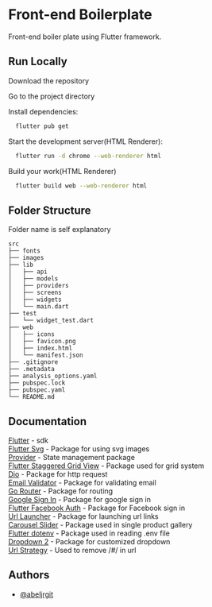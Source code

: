 # Front-end Boilerplate

Front-end boiler plate using Flutter framework.

## Run Locally

Download the repository

Go to the project directory

Install dependencies:

```bash
  flutter pub get
```

Start the development server(HTML Renderer):

```bash
  flutter run -d chrome --web-renderer html
```

Build your work(HTML Renderer)

```bash
  flutter build web --web-renderer html
```

## Folder Structure

Folder name is self explanatory

    src
    ├── fonts
    ├── images
    ├── lib
    │   ├── api
    │   ├── models
    │   ├── providers
    │   ├── screens
    │   ├── widgets
    │   └── main.dart
    ├── test
    │   └── widget_test.dart
    ├── web
    │   ├── icons
    │   ├── favicon.png
    │   ├── index.html
    │   └── manifest.json
    ├── .gitignore
    ├── .metadata
    ├── analysis_options.yaml
    ├── pubspec.lock
    ├── pubspec.yaml
    └── README.md

## Documentation

[Flutter](https://reactjs.org/docs/getting-started.html) - sdk  
[Flutter Svg](https://pub.dev/documentation/flutter_svg/latest/) - Package for using svg images  
[Provider](https://pub.dev/documentation/provider/latest/) - State management package  
[Flutter Staggered Grid View](https://pub.dev/documentation/flutter_staggered_grid_view/latest/) - Package used for grid system  
[Dio](https://pub.dev/documentation/dio/latest/) - Package for http request  
[Email Validator](https://pub.dev/documentation/email_validator/latest/) - Package for validating email  
[Go Router](https://pub.dev/documentation/go_router/latest/) - Package for routing  
[Google Sign In](https://pub.dev/documentation/google_sign_in/latest/) - Package for google sign in  
[Flutter Facebook Auth](https://pub.dev/documentation/flutter_facebook_auth/latest/) - Package for Facebook sign in  
[Url Launcher](https://pub.dev/documentation/url_launcher/latest/) - Package for launching url links  
[Carousel Slider](https://pub.dev/documentation/carousel_slider/latest/) - Package used in single product gallery  
[Flutter dotenv](https://pub.dev/documentation/flutter_dotenv/latest/) - Package used in reading .env file  
[Dropdown 2](https://pub.dev/packages/dropdown_button2) - Package for customized dropdown  
[Url Strategy](https://pub.dev/documentation/url_strategy/latest/) - Used to remove /#/ in url

## Authors

- [@abeljrgit](https://github.com/abeljrgit)
